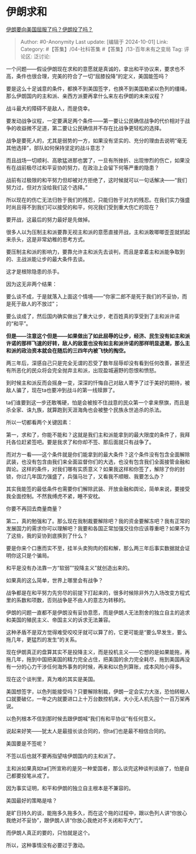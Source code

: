 # 伊朗求和
[伊朗要向美国屈服了吗？伊朗投了吗？](https://www.zhihu.com/question/668225043/answer/3958422603)

> Author: #0-Anonymity
> Last update: [编辑于 2024-10-01]
> Link:
> Category: #【答集】/04-社科答集 #【答集】/13-百年未有之变局 
> Tag: 
> 评论区:
> 泛讨论:

一个问题——假设伊朗现在求和的意愿就是真诚的，拿出和平协议来，要求也不高，条件也很合理，完美的符合了一切“屈膝投降”的定义，美国能签吗？

要是这么十足诚意的条件，都换不到美国签字，也换不到美国勒紧以色列的缰绳，那么伊朗国内的主和派、亲西方派要再拿什么来左右伊朗的未来议程？

战斗最大的障碍不是敌人，而是侥幸。

要发动战争议程，一定要满足两个条件——第一要让公民确信战争的代价相对于战争的收益微不足道，第二要让公民确信并不存在比战争更轻松的选择。

战争是要死人的，尤其是弱势的一方，如果没有坚实的、充分的理由去说明“毫无其他选择”，部队如何保持坚定的战斗意志？

而且战场一切顺利、高歌猛进那也罢了，一旦有所挫折、出现惨烈的伤亡，如果没有在战前极尽过和平妥协的努力，在政治上会留下何等严重的隐患？

战前有过极限的和平努力但却被对方拒绝了，这时候就可以一句话解决——“我们努力过，但对方没给我们这个选择。”

所以现在的伤亡无法归咎于我们的残忍，只能归咎于对方的残忍。在我们实力强盛时尚且得不到我们可以接受的和平，何况我们受到重大伤亡的现在？

要开战，这最后的努力最好是先做掉。

很多人以为压制主和派要靠无视主和派的意愿直接开战，主和派敢唧唧歪歪就抓起来杀头，这是非常幼稚的思考方式。

要压制主和派的影响力，要靠允许主和派先去谈判，而且是拿着主和派能争取到的、主战派能让步的最大条件去谈。

这才是根除隐患的杀手。

因为这无非两个结果：

要么谈不成，于是就落入上面这个情境——“你家二郎不是死于我们的不妥协，而是死于敌人的不放过”；

要么谈成了，然后国内确实做出了重大让步，老百姓真的享受到了主和派许诺的“和平”。

**但是——**注意这个**但是——如果做出了如此屈辱的让步，经济、民生没有如主和派许诺的那样飞速的好转，敌人的敌意也没有如主和派许诺的那样明显退潮，那么主和派的政治资本就会在随后的三四年内被飞快的掏空。**

两三年后，深感自己只是完全无谓的忍受了数年屈辱却没有看到任何改善，甚至还有所恶化的民众将会完全抛弃主和派，出现盈城遍野的怨恨和愤怒。

到时候主和派反而会摇身一变，深深的忏悔自己对敌人寄予了过于美好的期待，被敌人骗了，现在ta也要冲到战斗的第一线赎罪了。

ta们谁要到这一步还敢嘴硬，怕是会被按不住战意的民众第一个拿来祭旗，而且是杀全家、诛九族，就算跑到天涯海角也会被整个民族永世追杀的杀法。

所以一切都看两个关键因素：

第一，求和了，你能不能和？这就是我们主和派能拿到的最大限度的条件了，我拜托各位赶紧签吧。要是我求了和你却不签、那后面就只有战争了。

而对方一看——这个条件就是你们能拿到的最大条件？这个条件没有包含全面解除武装，也没有包含由我们来全面监督你们的大选，也没有包含我们全面接管金融和舆论。这样的条件，对我们哪有实质意义？如果我这样和你签了，解除了你的封锁，你过几年国力强盛了，兵强马壮了，又看我不顺眼、我要怎么办？

其实我能签的最低条件也需要你们解除武装、开放金融和舆论，简单来说，要接受我全面控制。不然我缚虎不紧，睡不安枕。

你要不再回去商量商量？

第二，真的勉强和了。那么现在我制裁要解除吧？我的资金要解冻吧？我有正常的发展国力的需求你可以理解吧？我要和各国正常加强交往你应该尊重吧？如果不为了这些，我的妥协到底换到了什么？

要是你来个口惠而实不至，挂羊头卖狗肉的假和解，那么两三年后事实数据就会证明你这只是个骗局。

和平是没有办法靠一方“软弱”“投降主义”就创造出来的。

如果真的这么简单，世界上哪里会有战争？

战争都是在和平努力先穷尽的前提下打起来的，很多时候除非外力入场改变方程式里的系数和项数，否则战争是不由人的意志为转移的。

伊朗的问题一直都不是伊朗没有妥协意愿，而是伊朗人无法割舍的独立自主的追求和美国的殖民主义、帝国主义的诉求无法兼容。

这种矛盾不是双方觉得难受咬咬牙就可以算了的，它更可能是“要么早发生，要么拖几年，更猛烈的发生”的关系。

现在伊朗真正的盘算其实不是投降主义，而是投机主义——它想的是如果能拖，再拖几年，拖到中国把美国的精力完全占住，把美国的余力完全耗尽，拖到美国再没有一分的心力干涉任何海外事务的时候，再来和以色列算账，成本风险小得多。

现在这个谈判里，真为难的其实是美国。

美国想签字，以色列能接受吗？只要解除制裁，伊朗一定会实力大涨，恐怕转眼人口就要破亿，一年之内就要进口上十万台数控机床，大小无人机先囤个一百万架再说。

以色列根本不信到那时候去跟伊朗喊“我们有和平协议”有任何意义。

说起来好笑——犹太人是最擅长谈合同的，但ta们也是最不相信合同的。

美国要是不签呢？

不签以后也就不要再指望啥伊朗国内的主和派了。

主和派如果真如ta们所宣称的是另一种爱国者，那么谈完这种谈判谈崩了，怕是自己都要投笔从戎了。

因为事实证明，和平和伊朗的独立自主根本是不兼容的。

美国最好的策略是啥？

是旷日持久的谈，能拖多久拖多久，而在这个拖的过程中，跟以色列人讲“你放心我绝对不妥协”，跟伊朗人讲“你放心我绝对不关闭和平大门”。

而伊朗人真正的要的，只怕就是这个。

所以，这种事情没有必要过于激动。